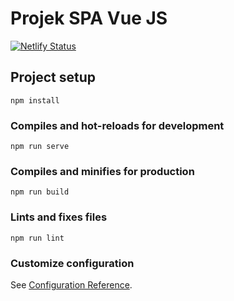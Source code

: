 # Projek SPA Vue JS

[![Netlify Status](https://api.netlify.com/api/v1/badges/91589eaa-8592-4fcf-b2d2-326af9443bb2/deploy-status)](https://app.netlify.com/sites/projek-spa-vue-js-04/deploys)


## Project setup

```
npm install
```

### Compiles and hot-reloads for development

```
npm run serve
```

### Compiles and minifies for production

```
npm run build
```

### Lints and fixes files

```
npm run lint
```

### Customize configuration

See [Configuration Reference](https://cli.vuejs.org/config/).
